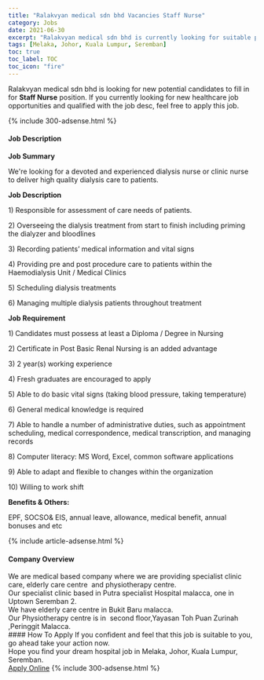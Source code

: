 ```yaml
---
title: "Ralakvyan medical sdn bhd Vacancies Staff Nurse" 
category: Jobs 
date: 2021-06-30 
excerpt: "Ralakvyan medical sdn bhd is currently looking for suitable person to fill in the Staff Nurse which positioned at Melaka, Johor, Kuala Lumpur, Seremban" 
tags: [Melaka, Johor, Kuala Lumpur, Seremban] 
toc: true 
toc_label: TOC 
toc_icon: "fire" 
--- 
```


<p>Ralakvyan medical sdn bhd is looking for new potential candidates to fill in for <b>Staff Nurse</b> position. If you currently looking for new healthcare job opportunities and qualified with the job desc, feel free to apply this job.
</p>{% include 300-adsense.html %} 
<div><div><h4>Job Description</h4></div><div><div><span><div><p><strong>Job Summary</strong></p><p><span>We're looking for a devoted and experienced dialysis nurse or clinic nurse to deliver high quality dialysis care to patients.</span></p><p><strong>Job Description</strong></p><p><span>1) Responsible for assessment of care needs of patients.</span></p><p>2) Overseeing the dialysis treatment from start to finish including priming the dialyzer and bloodlines</p><p>3) Recording patients&#8217; medical information and vital signs</p><p>4) Providing pre and post procedure care to patients within the Haemodialysis Unit / Medical Clinics</p><p>5) Scheduling dialysis treatments</p><p>6) Managing multiple dialysis patients throughout treatment</p><p><strong>Job Requirement</strong></p><p><span>1)</span><strong>&#160;</strong><span>Candidates must possess at least a Diploma / Degree in Nursing</span></p><p><span>2) Certificate in Post Basic Renal Nursing is an added advantage</span></p><p><span>3) 2 year(s) working experience</span></p><p><span>4) Fresh graduates are encouraged to apply</span></p><p><span>5) Able to do basic vital signs (taking blood pressure, taking temperature)</span></p><p><span>6) General medical knowledge is required</span></p><p><span>7)&#160;Able to handle a number of administrative duties, such as appointment scheduling, medical correspondence, medical transcription, and managing records</span></p><p><span>8) Computer literacy: MS Word, Excel, common software applications</span></p><p><span>9) Able to adapt and flexible to changes within the organization</span></p><p><span>10) Willing to work shift</span></p><p><strong>Benefits &amp; Others:</strong></p><p><span>EPF, SOCSO&amp; EIS, annual leave, allowance, medical benefit, annual bonuses and etc</span></p></div></span></div></div></div> 
{% include article-adsense.html %} 
<div><div><h4>Company Overview</h4></div><div><div><span><div><div>We are medical based company where we are providing specialist clinic care, elderly care centre&#160; and physiotherapy centre.</div>
<div>Our specialist clinic based in Putra specialist Hospital malacca, one in Uptown Seremban 2.</div>
<div>We have elderly care centre in Bukit Baru malacca.</div>
<div>Our Physiotherapy centre is in&#160; second floor,Yayasan Toh Puan Zurinah ,Peringgit Malacca.</div></div></span></div></div></div> 
#### How To Apply 
If you confident and feel that this job is suitable to you, go ahead take your action now. <br/> 
Hope you find your dream hospital job in Melaka, Johor, Kuala Lumpur, Seremban. <br/> 
<a href="https://www.jobstreet.com.my/en/job/staff-nurse-4603227?jobId=jobstreet-my-job-4603227" class="btn btn--warning" target="_blank" rel="nofollow noopenner">Apply Online</a> 
{% include 300-adsense.html %} 